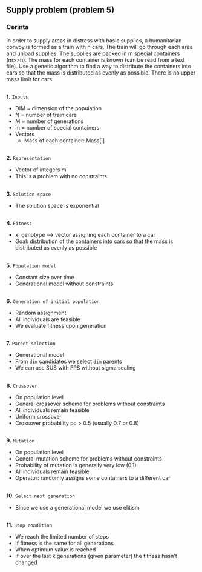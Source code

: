 ## Supply problem (problem 5)
### Cerinta
In order to supply areas in distress with basic supplies, a humanitarian convoy is formed as a train with n
cars. The train will go through each area and unload supplies. The supplies are packed in m special
containers (m>>n). The mass for each container is known (can be read from a text file). Use a genetic
algorithm to find a way to distribute the containers into cars so that the mass is distributed as evenly as
possible. There is no upper mass limit for cars. 
##
**1.** `Inputs`
* DIM = dimension of the population
* N = number of train cars
* M = number of generations
* m = number of special containers
* Vectors
    * Mass of each container: Mass[i]
##
**2.** `Representation`
* Vector of integers m
* This is a problem with no constraints
##
**3.** `Solution space`
* The solution space is exponential
##
**4.** `Fitness`
* x: genotype --> vector assigning each container to a car
* Goal: distribution of the containers into cars so that the mass is distributed as evenly as possible
##
**5.** `Population model`
* Constant size over time 
* Generational model without constraints
##
**6.** `Generation of initial population`
* Random assignment
* All individuals are feasible
* We evaluate fitness upon generation
##
**7.** `Parent selection`
* Generational model
* From `dim` candidates we select `dim` parents
* We can use SUS with FPS without sigma scaling
##
**8.** `Crossover`
* On population level
* General crossover scheme for problems without constraints
* All individuals remain feasible
* Uniform crossover
* Crossover probability pc > 0.5 (usually 0.7 or 0.8)
##
**9.** `Mutation`
* On population level
* General mutation scheme for problems without constraints
* Probability of mutation is generally very low (0.1)
* All individuals remain feasible
* Operator: randomly assigns some containers to a different car
##
**10.** `Select next generation`
* Since we use a generational model we use elitism
##
**11.** `Stop condition`
* We reach the limited number of steps
* If fitness is the same for all generations
* When optimum value is reached
* If over the last k generations (given parameter) the fitness hasn't changed